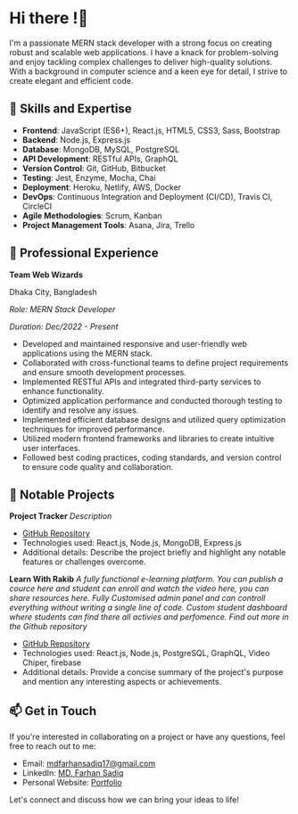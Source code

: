 # Hi there !👋

I'm a passionate MERN stack developer with a strong focus on creating robust and scalable web applications. I have a knack for problem-solving and enjoy tackling complex challenges to deliver high-quality solutions. With a background in computer science and a keen eye for detail, I strive to create elegant and efficient code.

## 🚀 Skills and Expertise

- **Frontend**: JavaScript (ES6+), React.js, HTML5, CSS3, Sass, Bootstrap
- **Backend**: Node.js, Express.js
- **Database**: MongoDB, MySQL, PostgreSQL
- **API Development**: RESTful APIs, GraphQL
- **Version Control**: Git, GitHub, Bitbucket
- **Testing**: Jest, Enzyme, Mocha, Chai
- **Deployment**: Heroku, Netlify, AWS, Docker
- **DevOps**: Continuous Integration and Deployment (CI/CD), Travis CI, CircleCI
- **Agile Methodologies**: Scrum, Kanban
- **Project Management Tools**: Asana, Jira, Trello

## 💼 Professional Experience

**Team Web Wizards**

Dhaka City, Bangladesh

*Role: MERN Stack Developer*

*Duration: Dec/2022 - Present*

- Developed and maintained responsive and user-friendly web applications using the MERN stack.
- Collaborated with cross-functional teams to define project requirements and ensure smooth development processes.
- Implemented RESTful APIs and integrated third-party services to enhance functionality.
- Optimized application performance and conducted thorough testing to identify and resolve any issues.
- Implemented efficient database designs and utilized query optimization techniques for improved performance.
- Utilized modern frontend frameworks and libraries to create intuitive user interfaces.
- Followed best coding practices, coding standards, and version control to ensure code quality and collaboration.

## 🌟 Notable Projects

**Project Tracker**
*Description*

- [GitHub Repository](link)
- Technologies used: React.js, Node.js, MongoDB, Express.js
- Additional details: Describe the project briefly and highlight any notable features or challenges overcome.

**Learn With Rakib**
*A fully functional e-learning platform. You can publish a cource here and student can enroll and watch the video here, you can share resources here. Fully Customised admin panel and can controll everything without writing a single line of code. Custom student dashboard where students can find there all activies and perfomence. Find out more in the Github repository*

- [GitHub Repository](link)
- Technologies used: React.js, Node.js, PostgreSQL, GraphQL, Video Chiper, firebase 
- Additional details: Provide a concise summary of the project's purpose and mention any interesting aspects or achievements.

## 📫 Get in Touch

If you're interested in collaborating on a project or have any questions, feel free to reach out to me:

- Email: [mdfarhansadiq17@gmail.com](mailto:mdfarhansadiq17@gmail.com)
- LinkedIn: [MD. Farhan Sadiq](https://www.linkedin.com/in/md-farhan-sadiq)
- Personal Website: [Portfolio](https://md-farhan-sadiq-portfolio.netlify.app/)

Let's connect and discuss how we can bring your ideas to life!







